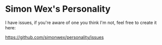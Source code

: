 Simon Wex's Personality
=======================

I have issues, if you're aware of one you think I'm not, feel free to create it here:

https://github.com/simonwex/personality/issues
